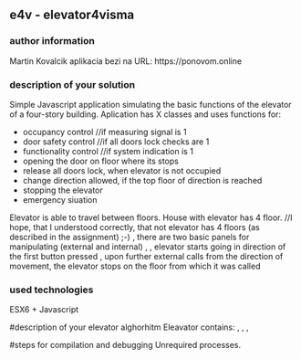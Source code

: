 <h2>e4v - elevator4visma</h2>

<h3>author information</h3>
Martin Kovalcik
aplikacia bezi na URL: https://ponovom.online
<br>
<h3>description of your solution</h3>
Simple Javascript application simulating the basic functions of the elevator of a four-story building.
Aplication has X classes and uses functions for:
<ul>
<li> occupancy control //if measuring signal is 1 </li>
<li> door safety control //if all doors lock checks are 1 </li>
<li> functionality control //if system indication is 1 </li>
<li> opening the door on floor where its stops </li>
<li> release all doors lock, when elevator is not occupied </li>
<li> change direction allowed, if the top floor of direction is reached </li>
<li> stopping the elevator </li>
<li> emergency siuation </li>
</ul>

Elevator is able to travel between floors.
House with elevator has 4 floor. //I hope, that I understood correctly, that not elevator has 4 floors (as described in the assignment) ;-)
, there are two basic panels for manipulating (external and internal)
, 
, elevator starts going in direction of the first button pressed
, upon further external calls from the direction of movement, the elevator stops on the floor from which it was called
<br>
<h3>used technologies</h3>
ESX6 + Javascript 

#description of your elevator alghorhitm
Eleavator contains:
, 
, 
, 


#steps for compilation and debugging
Unrequired processes.
